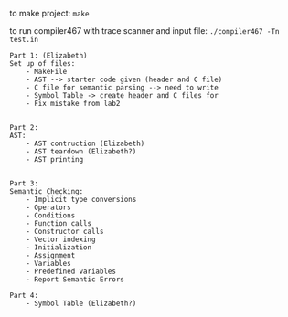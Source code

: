 to make project: `make`

to run compiler467 with trace scanner and input file: `./compiler467 -Tn test.in`

```
Part 1: (Elizabeth)
Set up of files:
	- MakeFile
	- AST --> starter code given (header and C file)
	- C file for semantic parsing --> need to write
	- Symbol Table -> create header and C files for 
	- Fix mistake from lab2


Part 2:
AST:
	- AST contruction (Elizabeth)
	- AST teardown (Elizabeth?)
	- AST printing


Part 3:
Semantic Checking:
	- Implicit type conversions
	- Operators
	- Conditions
	- Function calls
	- Constructor calls
	- Vector indexing
	- Initialization
	- Assignment
	- Variables
	- Predefined variables
	- Report Semantic Errors

Part 4: 
	- Symbol Table (Elizabeth?)
```

